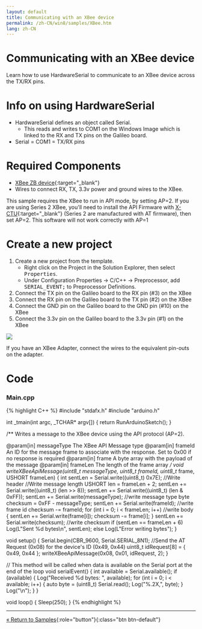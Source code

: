 ```yaml
---
layout: default
title: Communicating with an XBee device
permalink: /zh-CN/win8/samples/XBee.htm
lang: zh-CN
---
```


# Communicating with an XBee device
Learn how to use HardwareSerial to communicate to an XBee device across the TX/RX pins.

# Info on using HardwareSerial

* HardwareSerial defines an object called Serial.
    * This reads and writes to COM1 on the Windows Image which is linked to the RX and TX pins on the Galileo board.<br/>
* Serial = COM1 = TX/RX pins

# Required Components
* [XBee ZB device](http://www.digi.com/products/wireless-wired-embedded-solutions/zigbee-rf-modules/zigbee-mesh-module/xbee-zb-module){:target="_blank"}
* Wires to connect RX, TX, 3.3v power and ground wires to the XBee.

This sample requires the XBee to run in API mode, by setting AP=2. If you are using Series 2 XBee, you'll need to install the API Firmware with [X-CTU](http://www.digi.com/support/productdetail?pid=3352&osvid=57&type=utilities){:target="_blank"} (Series 2 are manufactured with AT firmware), then set AP=2. This software will not work correctly with AP=1

# Create a new project

1. Create a new project from the template.
    * Right click on the Project in the Solution Explorer, then select <kbd>Properties</kbd>.
    * Under Configuration Properties -> C/C++ -> Preprocessor, add <kbd>SERIAL_EVENT;</kbd> to Preprocessor Definitions.
1. Connect the TX pin on the Galileo board to the RX pin (#3) on the XBee
1. Connect the RX pin on the Galileo board to the TX pin (#2) on the XBee
1. Connect the GND pin on the Galileo board to the GND pin (#10) on the XBee
1. Connect the 3.3v pin on the Galileo board to the 3.3v pin (#1) on the XBee

<img src="{{site.baseurl}}/images/XbeeGalileoWiring.png">

If you have an XBee Adapter, connect the wires to the equivalent pin-outs on the adapter.

# Code

### Main.cpp
{% highlight C++ %}
#include "stdafx.h"
#include "arduino.h"

int _tmain(int argc, _TCHAR* argv[])
{
  return RunArduinoSketch();
}

/**
  Writes a message to the XBee device using the API protocol (AP=2).

  @param[in]  messageType The XBee API Message type
  @param[in]  frameId     An ID for the message frame to associate with the response. Set to 0x00 if no response is required
  @param[in]  frame       A byte array with the payload of the message
  @param[in]  frameLen    The length of the frame array
*/
void writeXBeeApiMessage(uint8_t messageType, uint8_t frameId, uint8_t* frame, USHORT frameLen)
{
  int sentLen = Serial.write((uint8_t) 0x7E); //Write header
  //Write message length
  USHORT len = frameLen + 2;
  sentLen += Serial.write((uint8_t) (len >> 8));
  sentLen += Serial.write((uint8_t) (len & 0xFF));
  sentLen += Serial.write(messageType); //write message type
  byte checksum = 0xFF - messageType;
  sentLen += Serial.write(frameId); //write frame id
  checksum -= frameId;
  for (int i = 0; i < frameLen; i++) //write body
  {
    sentLen += Serial.write(frame[i]);
    checksum -= frame[i];
  }
  sentLen += Serial.write(checksum); //write checksum
  if (sentLen == frameLen + 6)
    Log(L"Sent %d bytes\n", sentLen);
  else
    Log(L"Error writing bytes");
}

void setup()
{
  Serial.begin(CBR_9600, Serial.SERIAL_8N1);
  //Send the AT Request (0x08) for the device's ID (0x49, 0x44)
  uint8_t idRequest[8] = { 0x49, 0x44 };
  writeXBeeApiMessage(0x08, 0x01, idRequest, 2);
}

// This method will be called when data is available on the Serial port at the end of the loop
void serialEvent()
{
  int available = Serial.available();
  if (available)
  {
    Log("Received %d bytes: ", available);
    for (int i = 0; i < available; i++)
    {
      auto byte = (uint8_t) Serial.read();
      Log("%.2X,", byte);
    }
    Log("\n");
   }
}

void loop()
{
  Sleep(250);
}
{% endhighlight %}

---

[&laquo; Return to Samples](SampleApps.htm){:role="button"}{:class="btn btn-default"}

